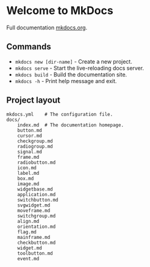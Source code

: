 # Welcome to MkDocs

Full documentation [mkdocs.org](https://www.mkdocs.org).

## Commands

* `mkdocs new [dir-name]` - Create a new project.
* `mkdocs serve` - Start the live-reloading docs server.
* `mkdocs build` - Build the documentation site.
* `mkdocs -h` - Print help message and exit.

## Project layout

    mkdocs.yml    # The configuration file.
    docs/
        index.md  # The documentation homepage.
        button.md
        cursor.md
        checkgroup.md
        radiogroup.md
        signal.md
        frame.md
        radiobutton.md
        icon.md
        label.md
        box.md
        image.md
        widgetbase.md
        application.md
        switchbutton.md
        svgwidget.md
        moveframe.md
        switchgroup.md
        align.md
        orientation.md
        flag.md
        mainframe.md
        checkbutton.md
        widget.md
        toolbutton.md
        event.md
